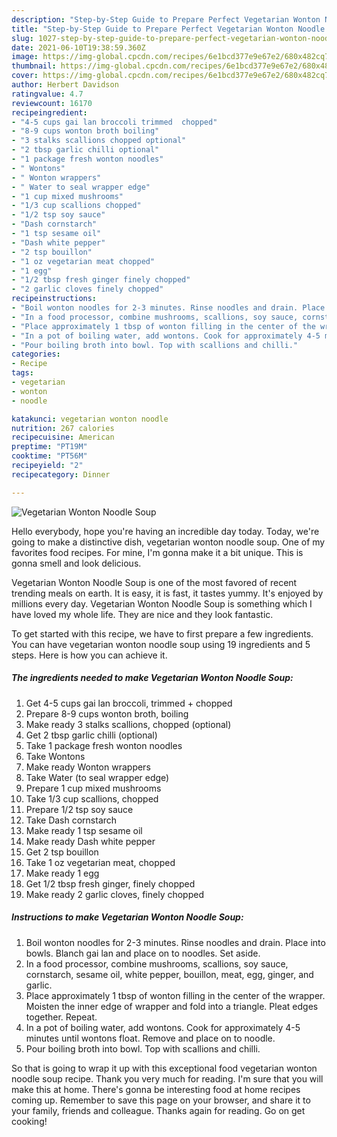```yaml
---
description: "Step-by-Step Guide to Prepare Perfect Vegetarian Wonton Noodle Soup"
title: "Step-by-Step Guide to Prepare Perfect Vegetarian Wonton Noodle Soup"
slug: 1027-step-by-step-guide-to-prepare-perfect-vegetarian-wonton-noodle-soup
date: 2021-06-10T19:38:59.360Z
image: https://img-global.cpcdn.com/recipes/6e1bcd377e9e67e2/680x482cq70/vegetarian-wonton-noodle-soup-recipe-main-photo.jpg
thumbnail: https://img-global.cpcdn.com/recipes/6e1bcd377e9e67e2/680x482cq70/vegetarian-wonton-noodle-soup-recipe-main-photo.jpg
cover: https://img-global.cpcdn.com/recipes/6e1bcd377e9e67e2/680x482cq70/vegetarian-wonton-noodle-soup-recipe-main-photo.jpg
author: Herbert Davidson
ratingvalue: 4.7
reviewcount: 16170
recipeingredient:
- "4-5 cups gai lan broccoli trimmed  chopped"
- "8-9 cups wonton broth boiling"
- "3 stalks scallions chopped optional"
- "2 tbsp garlic chilli optional"
- "1 package fresh wonton noodles"
- " Wontons"
- " Wonton wrappers"
- " Water to seal wrapper edge"
- "1 cup mixed mushrooms"
- "1/3 cup scallions chopped"
- "1/2 tsp soy sauce"
- "Dash cornstarch"
- "1 tsp sesame oil"
- "Dash white pepper"
- "2 tsp bouillon"
- "1 oz vegetarian meat chopped"
- "1 egg"
- "1/2 tbsp fresh ginger finely chopped"
- "2 garlic cloves finely chopped"
recipeinstructions:
- "Boil wonton noodles for 2-3 minutes. Rinse noodles and drain. Place into bowls. Blanch gai lan and place on to noodles. Set aside."
- "In a food processor, combine mushrooms, scallions, soy sauce, cornstarch, sesame oil, white pepper, bouillon, meat, egg, ginger, and garlic."
- "Place approximately 1 tbsp of wonton filling in the center of the wrapper. Moisten the inner edge of wrapper and fold into a triangle. Pleat edges together. Repeat."
- "In a pot of boiling water, add wontons. Cook for approximately 4-5 minutes until wontons float. Remove and place on to noodle."
- "Pour boiling broth into bowl. Top with scallions and chilli."
categories:
- Recipe
tags:
- vegetarian
- wonton
- noodle

katakunci: vegetarian wonton noodle 
nutrition: 267 calories
recipecuisine: American
preptime: "PT19M"
cooktime: "PT56M"
recipeyield: "2"
recipecategory: Dinner

---
```



![Vegetarian Wonton Noodle Soup](https://img-global.cpcdn.com/recipes/6e1bcd377e9e67e2/680x482cq70/vegetarian-wonton-noodle-soup-recipe-main-photo.jpg)

Hello everybody, hope you're having an incredible day today. Today, we're going to make a distinctive dish, vegetarian wonton noodle soup. One of my favorites food recipes. For mine, I'm gonna make it a bit unique. This is gonna smell and look delicious.



Vegetarian Wonton Noodle Soup is one of the most favored of recent trending meals on earth. It is easy, it is fast, it tastes yummy. It's enjoyed by millions every day. Vegetarian Wonton Noodle Soup is something which I have loved my whole life. They are nice and they look fantastic.


To get started with this recipe, we have to first prepare a few ingredients. You can have vegetarian wonton noodle soup using 19 ingredients and 5 steps. Here is how you can achieve it.

<!--inarticleads1-->

##### The ingredients needed to make Vegetarian Wonton Noodle Soup:

1. Get 4-5 cups gai lan broccoli, trimmed + chopped
1. Prepare 8-9 cups wonton broth, boiling
1. Make ready 3 stalks scallions, chopped (optional)
1. Get 2 tbsp garlic chilli (optional)
1. Take 1 package fresh wonton noodles
1. Take  Wontons
1. Make ready  Wonton wrappers
1. Take  Water (to seal wrapper edge)
1. Prepare 1 cup mixed mushrooms
1. Take 1/3 cup scallions, chopped
1. Prepare 1/2 tsp soy sauce
1. Take Dash cornstarch
1. Make ready 1 tsp sesame oil
1. Make ready Dash white pepper
1. Get 2 tsp bouillon
1. Take 1 oz vegetarian meat, chopped
1. Make ready 1 egg
1. Get 1/2 tbsp fresh ginger, finely chopped
1. Make ready 2 garlic cloves, finely chopped




<!--inarticleads2-->

##### Instructions to make Vegetarian Wonton Noodle Soup:

1. Boil wonton noodles for 2-3 minutes. Rinse noodles and drain. Place into bowls. Blanch gai lan and place on to noodles. Set aside.
1. In a food processor, combine mushrooms, scallions, soy sauce, cornstarch, sesame oil, white pepper, bouillon, meat, egg, ginger, and garlic.
1. Place approximately 1 tbsp of wonton filling in the center of the wrapper. Moisten the inner edge of wrapper and fold into a triangle. Pleat edges together. Repeat.
1. In a pot of boiling water, add wontons. Cook for approximately 4-5 minutes until wontons float. Remove and place on to noodle.
1. Pour boiling broth into bowl. Top with scallions and chilli.




So that is going to wrap it up with this exceptional food vegetarian wonton noodle soup recipe. Thank you very much for reading. I'm sure that you will make this at home. There's gonna be interesting food at home recipes coming up. Remember to save this page on your browser, and share it to your family, friends and colleague. Thanks again for reading. Go on get cooking!
